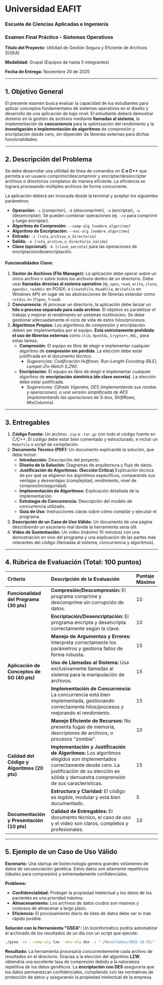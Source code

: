 # **Universidad EAFIT**

### **Escuela de Ciencias Aplicadas e Ingeniería**  

### **Examen Final Práctico - Sistemas Operativos**  

**Título del Proyecto:** Utilidad de Gestión Segura y Eficiente de Archivos (GSEA)  

**Modalidad:** Grupal (Equipos de hasta 5 integrantes)   

**Fecha de Entrega:** Noviembre 20 de 2025

-----

## **1. Objetivo General**

El presente examen busca evaluar la capacidad de los estudiantes para aplicar conceptos fundamentales de sistemas operativos en el diseño y desarrollo de una aplicación de bajo nivel. El estudiante deberá demostrar dominio en la gestión de archivos mediante **llamadas al sistema**, la implementación de **concurrencia** para la optimización del rendimiento y la **investigación e implementación de algoritmos** de compresión y encriptación desde cero, sin depender de librerías externas para dichas funcionalidades.

-----

## **2. Descripción del Problema**

Se debe desarrollar una utilidad de línea de comandos en **C o C++** que permita a un usuario comprimir/descomprimir y encriptar/desencriptar archivos o directorios completos de manera eficiente. La eficiencia se logrará procesando múltiples archivos de forma concurrente.

La aplicación deberá ser invocada desde la terminal y aceptar los siguientes parámetros:

  * **Operación:** `-c` (comprimir), `-d` (descomprimir), `-e` (encriptar), `-u` (desencriptar). Se pueden combinar operaciones (ej. `-ce` para comprimir y luego encriptar).
  * **Algoritmo de Compresión:** `--comp-alg [nombre_algoritmo]`
  * **Algoritmo de Encriptación:** `--enc-alg [nombre_algoritmo]`
  * **Entrada:** `-i [ruta_archivo_o_directorio]`
  * **Salida:** `-o [ruta_archivo_o_directorio_salida]`
  * **Clave (opcional):** `-k [clave_secreta]` para las operaciones de encriptación/desencriptación.

#### **Funcionalidades Clave:**

1.  **Gestor de Archivos (File Manager):** La aplicación debe operar sobre un único archivo o sobre todos los archivos dentro de un directorio. Debe usar **llamadas directas al sistema operativo** (ej. `open`, `read`, `write`, `close`, `opendir`, `readdir` en POSIX; o `CreateFile`, `ReadFile`, `WriteFile` en Windows API) en lugar de las abstracciones de librerías estándar como `<stdio.h>` (`fopen`, `fread`).
2.  **Concurrencia:** Al procesar un directorio, la aplicación debe lanzar un **hilo o proceso separado para cada archivo**. El objetivo es paralelizar el trabajo y mejorar el rendimiento en sistemas multinúcleo. Se debe gestionar adecuadamente el ciclo de vida de estos hilos/procesos.
3.  **Algoritmos Propios:** Los algoritmos de compresión y encriptación deben ser implementados por el equipo. **Está estrictamente prohibido el uso de librerías externas** como `zlib`, `OpenSSL`, `Crypto++`, etc., para estas tareas.
      * **Compresión:** El equipo es libre de elegir e implementar cualquier algoritmo de **compresión sin pérdida**. La elección debe estar justificada en el documento técnico.
          * *Sugerencias: Codificación Huffman, Run-Length Encoding (RLE), Lempel-Ziv-Welch (LZW).*
      * **Encriptación:** El equipo es libre de elegir e implementar cualquier algoritmo de **encriptación simétrica (de clave secreta)**. La elección debe estar justificada.
          * *Sugerencias: Cifrado Vigenère, DES (implementando sus rondas y operaciones), o una versión simplificada de AES (implementando las operaciones de S-box, ShiftRows, MixColumns).*

-----

## **3. Entregables**

1.  **Código Fuente:** Un archivo `.zip` o `.tar.gz` con todo el código fuente en C/C++. El código debe estar bien comentado y estructurado, e incluir un `Makefile` o script de compilación.
2.  **Documento Técnico (PDF):** Un documento explicando la solución, que debe incluir:
      * **Introducción:** Descripción del proyecto.
      * **Diseño de la Solución:** Diagramas de arquitectura y flujo de datos.
      * **Justificación de Algoritmos:** **(Sección Crítica)** Explicación técnica de por qué se eligieron los algoritmos específicos, comparando sus ventajas y desventajas (complejidad, rendimiento, nivel de compresión/seguridad).
      * **Implementación de Algoritmos:** Explicación detallada de la implementación.
      * **Estrategia de Concurrencia:** Descripción del modelo de concurrencia utilizado.
      * **Guía de Uso:** Instrucciones claras sobre cómo compilar y ejecutar el programa.
3.  **Descripción de un Caso de Uso Válido:** Un documento de una página describiendo un escenario real donde la herramienta sería útil.
4.  **Video de Sustentación:** Un video (máximo 10 minutos) con una demostración en vivo del programa y una explicación de las partes más relevantes del código (llamadas al sistema, concurrencia y algoritmos).

-----

## **4. Rúbrica de Evaluación (Total: 100 puntos)**

| Criterio | Descripción de la Evaluación | Puntaje Máximo |
| :--- | :--- | :--- |
| **Funcionalidad del Programa (30 pts)** | **Compresión/Descompresión:** El programa comprime y descomprime sin corrupción de datos. | 10 |
| | **Encriptación/Desencriptación:** El programa encripta y desencripta correctamente según la clave. | 10 |
| | **Manejo de Argumentos y Errores:** Interpreta correctamente los parámetros y gestiona fallos de forma robusta. | 10 |
| **Aplicación de Conceptos de SO (40 pts)** | **Uso de Llamadas al Sistema:** Usa exclusivamente llamadas al sistema para la manipulación de archivos. | 15 |
| | **Implementación de Concurrencia:** La concurrencia está bien implementada, gestionando correctamente hilos/procesos y mejorando el rendimiento. | 15 |
| | **Manejo Eficiente de Recursos:** No presenta fugas de memoria, descriptores de archivos, o procesos "zombie". | 10 |
| **Calidad del Código y Algoritmos (20 pts)** | **Implementación y Justificación de Algoritmos:** Los algoritmos elegidos son implementados correctamente desde cero. La justificación de su elección es sólida y demuestra comprensión de sus características. | 15 |
| | **Estructura y Claridad:** El código es legible, modular y está bien documentado. | 5 |
| **Documentación y Presentación (10 pts)** | **Calidad de Entregables:** El documento técnico, el caso de uso y el video son claros, completos y profesionales. | 10 |

-----

## **5. Ejemplo de un Caso de Uso Válido**

**Escenario:** Una startup de biotecnología genera grandes volúmenes de datos de secuenciación genética. Estos datos son altamente repetitivos (ideales para compresión) y extremadamente confidenciales.

**Problema:**

  * **Confidencialidad:** Proteger la propiedad intelectual y los datos de los pacientes es una prioridad máxima.
  * **Almacenamiento:** Los archivos de datos crudos son masivos y costosos de almacenar a largo plazo.
  * **Eficiencia:** El procesamiento diario de lotes de datos debe ser lo más rápido posible.

**Solución con la Herramienta "GSEA":**
Un bioinformático podría automatizar el archivado de los resultados de un día con un script que ejecute:

```bash
./gsea -ce --comp-alg lzw --enc-alg des -i "./Resultados/2025-10-15/" -o "./Archivados/2025-10-15.bak" -k "G3n0m3S3cur1ty!"
```

**Resultado:**
La herramienta procesaría concurrentemente cada archivo de resultados en el directorio. Gracias a la elección del algoritmo **LZW**, obtendría una excelente tasa de compresión debido a la naturaleza repetitiva de los datos genéticos. La **encriptación con DES** aseguraría que los datos permanezcan confidenciales, cumpliendo con las normativas de protección de datos y asegurando la propiedad intelectual de la empresa.
